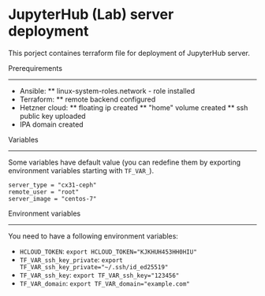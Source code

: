 JupyterHub (Lab) server deployment
==================================

This porject containes terraform file for deployment of JupyterHub server.

Prerequirements
_______________
* Ansible:
** linux-system-roles.network - role installed
* Terraform:
** remote backend configured
* Hetzner cloud:
** floating ip created
** "home" volume created
** ssh public key uploaded
* IPA domain created

Variables
_________
Some variables have default value (you can redefine them by exporting environment variables starting with `TF_VAR_`).
```
server_type = "cx31-ceph"
remote_user = "root"
server_image = "centos-7"
```

Environment variables
_____________________
You need to have a following environment variables:
* `HCLOUD_TOKEN`:
`export HCLOUD_TOKEN="KJKHUH453HH0HIU"`
* `TF_VAR_ssh_key_private`:
`export TF_VAR_ssh_key_private="~/.ssh/id_ed25519"`
* `TF_VAR_ssh_key`:
`export TF_VAR_ssh_key="123456"`
* `TF_VAR_domain`:
`export TF_VAR_domain="example.com"`
